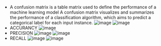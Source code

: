 - A confusion matrix is a  table matrix used to define the performance of a machine learning model A confusion matrix visualizes and summarizes the performance of a classification algorithm, which aims to predict a categorical label for each input instance.
![image](https://github.com/Kkumar-20/Data_Scientist/assets/96828026/6c89c298-157b-401d-bd61-3eb1e2fd46ea)
![image](https://github.com/Kkumar-20/Data_Scientist/assets/96828026/923c7153-f75c-42f6-a05b-d9c37927bf07)
- ACCURANCY
![image](https://github.com/Kkumar-20/Data_Scientist/assets/96828026/02ee784b-78f3-4d20-8ef8-a7bb3aed13bc)
- PRECISION
![image](https://github.com/Kkumar-20/Data_Scientist/assets/96828026/a129a308-4ce2-425c-9dce-0fcc27ccc3b7)
![image](https://github.com/Kkumar-20/Data_Scientist/assets/96828026/021b9d98-3599-4d9a-887a-373f9a2f5239)
- RECALL
![image](https://github.com/Kkumar-20/Data_Scientist/assets/96828026/6f2e2c33-2b13-43e2-8eca-583eb65c6e9e)
![image](https://github.com/Kkumar-20/Data_Scientist/assets/96828026/d56243c0-5c7c-43e4-8068-52db458e3708)






